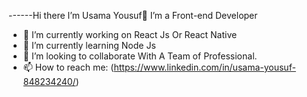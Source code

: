 ------Hi there I’m Usama Yousuf👋
      I’m a Front-end Developer
- 🔭 I’m currently working on React Js Or React Native
- 🌱 I’m currently learning Node Js
- 👯 I’m looking to collaborate With A Team of Professional.
- 📫 How to reach me: (https://www.linkedin.com/in/usama-yousuf-848234240/)

